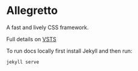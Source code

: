 # Allegretto
A fast and lively CSS framework. 

Full details on [VSTS](https://virtuallycreative.visualstudio.com/)

To run docs locally first install Jekyll and then run:
```
jekyll serve
```